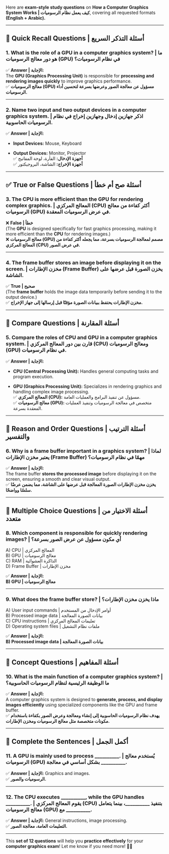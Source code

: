 Here are **exam-style study questions** on **How a Computer Graphics System Works | كيف يعمل نظام الرسوميات**, covering all requested formats **(English + Arabic).**

---

## **📌 Quick Recall Questions | أسئلة التذكر السريع**

### **1. What is the role of a GPU in a computer graphics system? | ما هو دور معالج الرسوميات (GPU) في نظام الرسوميات؟**

✅ **Answer | الإجابة:**  
The **GPU (Graphics Processing Unit)** is responsible for **processing and rendering images quickly** to improve graphics performance.  
✅ **معالج الرسوميات (GPU) مسؤول عن معالجة الصور وعرضها بسرعة لتحسين أداء الرسوميات.**

---

### **2. Name two input and two output devices in a computer graphics system. | اذكر جهازين إدخال وجهازين إخراج في نظام الرسوميات الحاسوبية.**

✅ **Answer | الإجابة:**

- **Input Devices:** Mouse, Keyboard
    
- **Output Devices:** Monitor, Projector  
    ✅ **أجهزة الإدخال:** الفأرة، لوحة المفاتيح  
    ✅ **أجهزة الإخراج:** الشاشة، البروجيكتور
    

---

## **✅ True or False Questions | أسئلة صح أم خطأ**

### **3. The CPU is more efficient than the GPU for rendering complex graphics. | المعالج المركزي (CPU) أكثر كفاءة من معالج الرسوميات (GPU) في عرض الرسوميات المعقدة.**

❌ **False | خطأ**  
(The **GPU** is designed specifically for fast graphics processing, making it more efficient than the **CPU** for rendering images.)  
❌ **معالج الرسوميات (GPU) مصمم لمعالجة الرسوميات بسرعة، مما يجعله أكثر كفاءة من المعالج المركزي (CPU) في عرض الصور.**

---

### **4. The frame buffer stores an image before displaying it on the screen. | مخزن الإطارات (Frame Buffer) يخزن الصورة قبل عرضها على الشاشة.**

✅ **True | صحيح**  
(The **frame buffer** holds the image data temporarily before sending it to the output device.)  
✅ **مخزن الإطارات يحتفظ ببيانات الصورة مؤقتًا قبل إرسالها إلى جهاز الإخراج.**

---

## **📌 Compare Questions | أسئلة المقارنة**

### **5. Compare the roles of CPU and GPU in a computer graphics system. | قارن بين دور المعالج المركزي (CPU) ومعالج الرسوميات (GPU) في نظام الرسوميات.**

✅ **Answer | الإجابة:**

- **CPU (Central Processing Unit):** Handles general computing tasks and program execution.
    
- **GPU (Graphics Processing Unit):** Specializes in rendering graphics and handling complex image processing.  
    ✅ **المعالج المركزي (CPU):** مسؤول عن تنفيذ البرامج والعمليات العامة.  
    ✅ **معالج الرسوميات (GPU):** متخصص في معالجة الرسوميات وتنفيذ العمليات المعقدة بسرعة.
    

---

## **📌 Reason and Order Questions | أسئلة الترتيب والتفسير**

### **6. Why is a frame buffer important in a graphics system? | لماذا يعتبر مخزن الإطارات (Frame Buffer) مهمًا في نظام الرسوميات؟**

✅ **Answer | الإجابة:**  
The frame buffer **stores the processed image** before displaying it on the screen, ensuring a smooth and clear visual output.  
✅ **يخزن مخزن الإطارات الصورة المعالجة قبل عرضها على الشاشة، مما يضمن عرضًا سلسًا وواضحًا.**

---

## **📌 Multiple Choice Questions | أسئلة الاختيار من متعدد**

### **8. Which component is responsible for quickly rendering images? | أي مكون مسؤول عن عرض الصور بسرعة؟**

A) CPU | المعالج المركزي  
B) GPU | معالج الرسوميات  
C) RAM | الذاكرة العشوائية  
D) Frame Buffer | مخزن الإطارات

✅ **Answer | الإجابة:**  
**B) GPU | معالج الرسوميات**

---

### **9. What does the frame buffer store? | ماذا يخزن مخزن الإطارات؟**

A) User input commands | أوامر الإدخال من المستخدم  
B) Processed image data | بيانات الصورة المعالجة  
C) CPU instructions | تعليمات المعالج المركزي  
D) Operating system files | ملفات نظام التشغيل

✅ **Answer | الإجابة:**  
**B) Processed image data | بيانات الصورة المعالجة**

---

## **📌 Concept Questions | أسئلة المفاهيم**

### **10. What is the main function of a computer graphics system? | ما الوظيفة الرئيسية لنظام الرسوميات الحاسوبية؟**

✅ **Answer | الإجابة:**  
A computer graphics system is designed to **generate, process, and display images efficiently** using specialized components like the GPU and frame buffer.  
✅ **يهدف نظام الرسوميات الحاسوبية إلى إنشاء ومعالجة وعرض الصور بكفاءة باستخدام مكونات متخصصة مثل معالج الرسوميات ومخزن الإطارات.**

---

## **📌 Complete the Sentences | أكمل الجمل**

### **11. A GPU is mainly used to process __________. | يُستخدم معالج الرسوميات (GPU) بشكل أساسي في معالجة __________.**

✅ **Answer | الإجابة:** Graphics and images.  
✅ **الرسوميات والصور.**

---

### **12. The CPU executes __________, while the GPU handles __________. | يقوم المعالج المركزي (CPU) بتنفيذ __________، بينما يتعامل معالج الرسوميات (GPU) مع __________.**

✅ **Answer | الإجابة:** General instructions, image processing.  
✅ **التعليمات العامة، معالجة الصور.**

---

This **set of 12 questions** will help you **practice effectively** for your **computer graphics exam**! Let me know if you need more! 🚀💡